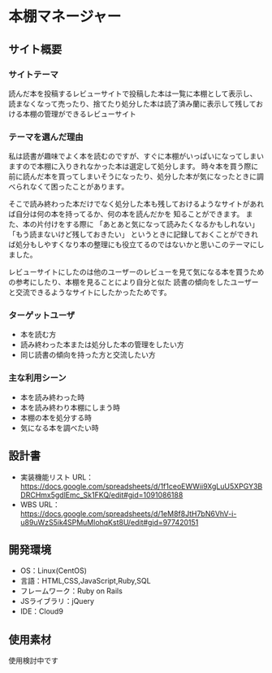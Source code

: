 # 本棚マネージャー

## サイト概要
### サイトテーマ
読んだ本を投稿するレビューサイトで投稿した本は一覧に本棚として表示し、
読まなくなって売ったり、捨てたり処分した本は読了済み蘭に表示して残しておける本棚の管理ができるレビューサイト

### テーマを選んだ理由
私は読書が趣味でよく本を読むのですが、すぐに本棚がいっぱいになってしまいますので本棚に入りきれなかった本は選定して処分します。
時々本を買う際に前に読んだ本を買ってしまいそうになったり、処分した本が気になったときに調べられなくて困ったことがあります。

そこで読み終わった本だけでなく処分した本も残しておけるようなサイトがあれば自分は何の本を持ってるか、何の本を読んだかを
知ることができます。
また、本の片付けをする際に
「あとあと気になって読みたくなるかもしれない」
「もう読まないけど残しておきたい」
というときに記録しておくことができれば処分もしやすくなり本の整理にも役立てるのではないかと思いこのテーマにしました。

レビューサイトにしたのは他のユーザーのレビューを見て気になる本を買うための参考にしたり、本棚を見ることにより自分と似た
読書の傾向をしたユーザーと交流できるようなサイトにしたかったためです。

### ターゲットユーザ
- 本を読む方
- 読み終わった本または処分した本の管理をしたい方
- 同じ読書の傾向を持った方と交流したい方

### 主な利用シーン
- 本を読み終わった時
- 本を読み終わり本棚にしまう時
- 本棚の本を処分する時
- 気になる本を調べたい時

## 設計書
- 実装機能リスト
URL：https://docs.google.com/spreadsheets/d/1f1ceoEWWii9XgLuU5XPGY3BDRCHmx5gdlEmc_Sk1FKQ/edit#gid=1091086188
- WBS
URL：https://docs.google.com/spreadsheets/d/1eM8f8JtH7bN6VhV-i-u89uWzS5ik4SPMuMlohqKst8U/edit#gid=977420151

## 開発環境
- OS：Linux(CentOS)
- 言語：HTML,CSS,JavaScript,Ruby,SQL
- フレームワーク：Ruby on Rails
- JSライブラリ：jQuery
- IDE：Cloud9

## 使用素材
使用検討中です